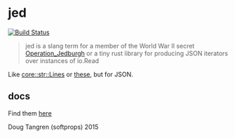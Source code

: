 # jed

[![Build Status](https://travis-ci.org/softprops/jed.svg)](https://travis-ci.org/softprops/jed)

> jed is  a slang term for a member of the World War II secret [Operation_Jedburgh](http://en.wikipedia.org/wiki/Operation_Jedburgh) or a tiny rust library for producing JSON iterators over instances of io.Read

Like [core::str::Lines](https://doc.rust-lang.org/core/str/struct.Lines.html) or [these](https://doc.rust-lang.org/serialize/?search=Iter), but for JSON.

## docs

Find them [here](https://softprops.github.io/jed)

Doug Tangren (softprops) 2015
